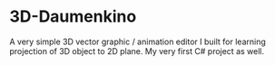 # 3D-Daumenkino
A very simple 3D vector graphic / animation editor I built for learning projection of 3D object to 2D plane. My very first C# project as well.
